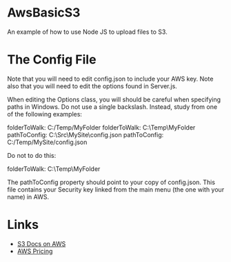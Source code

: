 AwsBasicS3
==========

An example of how to use Node JS to upload files to S3.

# The Config File

Note that you will need to edit config.json to include your
AWS key. Note also that you will need to edit the options
found in Server.js.

When editing the Options class, you will should be careful
when specifying paths in Windows. Do not use a single
backslash. Instead, study from one of the following
examples:
 
  folderToWalk: C:/Temp/MyFolder
  folderToWalk: C:\\Temp\\MyFolder
  pathToConfig: C:\\Src\\MySite\\config.json
  pathToConfig: C:/Temp/MySite/config.json
 
Do not to do this:
 
  folderToWalk: C:\Temp\MyFolder

The pathToConfig property should point to your 
copy of config.json. This file contains your
Security key linked from the main menu (the one
with your name) in AWS.
	
	
# Links

- [S3 Docs on AWS](http://docs.aws.amazon.com/AWSJavaScriptSDK/latest/AWS/S3/Client.html)
- [AWS Pricing](http://aws.amazon.com/pricing/s3/)
